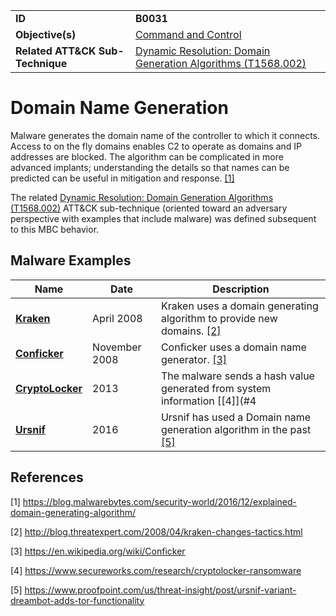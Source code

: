 |||
|---|---|
|**ID**|**B0031**|
|**Objective(s)**|[Command and Control](../command-and-control)|
|**Related ATT&CK Sub-Technique**|[Dynamic Resolution: Domain Generation Algorithms (T1568.002)](https://attack.mitre.org/techniques/T1568/002/)|


Domain Name Generation
======================
Malware generates the domain name of the controller to which it connects. Access to on the fly domains enables C2 to operate as domains and IP addresses are blocked. The algorithm can be complicated in more advanced implants; understanding the details so that names can be predicted can be useful in mitigation and response. [[1]](#1)

The related [Dynamic Resolution: Domain Generation Algorithms (T1568.002)](https://attack.mitre.org/techniques/T1568/002/) ATT&CK sub-technique (oriented toward an adversary perspective with examples that include malware) was defined subsequent to this MBC behavior.

Malware Examples
----------------
|Name|Date|Description|
|---|---|---|
|[**Kraken**](../xample-malware/kraken.md)|April 2008|Kraken uses a domain generating algorithm to provide new domains. [[2]](#2)|
|[**Conficker**](../xample-malware/conficker.md)|November 2008|Conficker uses a domain name generator. [[3]](#3)|
|[**CryptoLocker**](../xample-malware/cryptolocker.md)|2013|The malware sends a hash value generated from system information [[4]](#4|
|[**Ursnif**](../xample-malware/ursnif.md)|2016|Ursnif has used a Domain name generation algorithm in the past [[5]](#5)|

References
----------
<a name="1">[1]</a> https://blog.malwarebytes.com/security-world/2016/12/explained-domain-generating-algorithm/

<a name="2">[2]</a> http://blog.threatexpert.com/2008/04/kraken-changes-tactics.html

<a name="3">[3]</a> https://en.wikipedia.org/wiki/Conficker

<a name="4">[4]</a> https://www.secureworks.com/research/cryptolocker-ransomware

<a name="5">[5]</a> https://www.proofpoint.com/us/threat-insight/post/ursnif-variant-dreambot-adds-tor-functionality
